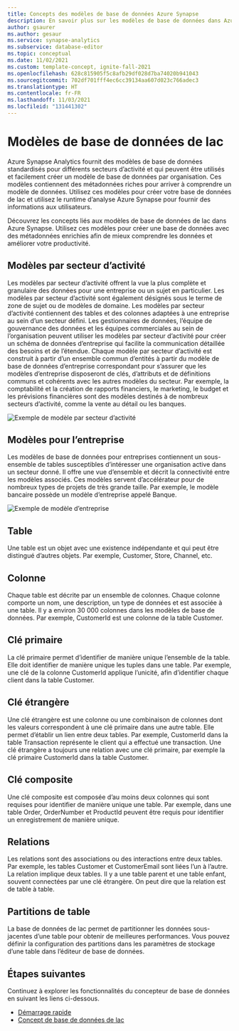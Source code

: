 ```yaml
---
title: Concepts des modèles de base de données Azure Synapse
description: En savoir plus sur les modèles de base de données dans Azure Synapse
author: gsaurer
ms.author: gesaur
ms.service: synapse-analytics
ms.subservice: database-editor
ms.topic: conceptual
ms.date: 11/02/2021
ms.custom: template-concept, ignite-fall-2021
ms.openlocfilehash: 628c815905f5c8afb29df028d7ba74020b941043
ms.sourcegitcommit: 702df701fff4ec6cc39134aa607d023c766adec3
ms.translationtype: HT
ms.contentlocale: fr-FR
ms.lasthandoff: 11/03/2021
ms.locfileid: "131441302"
---
```

# <a name="lake-database-templates"></a>Modèles de base de données de lac

Azure Synapse Analytics fournit des modèles de base de données standardisés pour différents secteurs d’activité et qui peuvent être utilisés et facilement créer un modèle de base de données par organisation. Ces modèles contiennent des métadonnées riches pour arriver à comprendre un modèle de données. Utilisez ces modèles pour créer votre base de données de lac et utilisez le runtime d’analyse Azure Synapse pour fournir des informations aux utilisateurs.

Découvrez les concepts liés aux modèles de base de données de lac dans Azure Synapse. Utilisez ces modèles pour créer une base de données avec des métadonnées enrichies afin de mieux comprendre les données et améliorer votre productivité.  

## <a name="business-area-templates"></a>Modèles par secteur d’activité  

Les modèles par secteur d’activité offrent la vue la plus complète et granulaire des données pour une entreprise ou un sujet en particulier. Les modèles par secteur d’activité sont également désignés sous le terme de zone de sujet ou de modèles de domaine. Les modèles par secteur d’activité contiennent des tables et des colonnes adaptées à une entreprise au sein d’un secteur défini. Les gestionnaires de données, l’équipe de gouvernance des données et les équipes commerciales au sein de l’organisation peuvent utiliser les modèles par secteur d’activité pour créer un schéma de données d’entreprise qui facilite la communication détaillée des besoins et de l’étendue. Chaque modèle par secteur d’activité est construit à partir d’un ensemble commun d’entités à partir du modèle de base de données d’entreprise correspondant pour s’assurer que les modèles d’entreprise disposeront de clés, d’attributs et de définitions communs et cohérents avec les autres modèles du secteur. Par exemple, la comptabilité et la création de rapports financiers, le marketing, le budget et les prévisions financières sont des modèles destinés à de nombreux secteurs d’activité, comme la vente au détail ou les banques. 

![Exemple de modèle par secteur d’activité](./media/concepts-database-templates/business-area-template-example.png)

## <a name="enterprise-templates"></a>Modèles pour l’entreprise 

Les modèles de base de données pour entreprises contiennent un sous-ensemble de tables susceptibles d’intéresser une organisation active dans un secteur donné. Il offre une vue d’ensemble et décrit la connectivité entre les modèles associés. Ces modèles servent d’accélérateur pour de nombreux types de projets de très grande taille. Par exemple, le modèle bancaire possède un modèle d’entreprise appelé Banque. 

![Exemple de modèle d’entreprise](./media/concepts-database-templates/enterprise-template-example.png)

## <a name="table"></a>Table

Une table est un objet avec une existence indépendante et qui peut être distingué d’autres objets. Par exemple, Customer, Store, Channel, etc.

## <a name="column"></a>Colonne

Chaque table est décrite par un ensemble de colonnes. Chaque colonne comporte un nom, une description, un type de données et est associée à une table. Il y a environ 30 000 colonnes dans les modèles de base de données. Par exemple, CustomerId est une colonne de la table Customer.

## <a name="primary-key"></a>Clé primaire

La clé primaire permet d’identifier de manière unique l’ensemble de la table. Elle doit identifier de manière unique les tuples dans une table. Par exemple, une clé de la colonne CustomerId applique l’unicité, afin d’identifier chaque client dans la table Customer.

## <a name="foreign-key"></a>Clé étrangère

Une clé étrangère est une colonne ou une combinaison de colonnes dont les valeurs correspondent à une clé primaire dans une autre table. Elle permet d’établir un lien entre deux tables. Par exemple, CustomerId dans la table Transaction représente le client qui a effectué une transaction. Une clé étrangère a toujours une relation avec une clé primaire, par exemple la clé primaire CustomerId dans la table Customer.

## <a name="composite-key"></a>Clé composite

Une clé composite est composée d’au moins deux colonnes qui sont requises pour identifier de manière unique une table. Par exemple, dans une table Order, OrderNumber et ProductId peuvent être requis pour identifier un enregistrement de manière unique.

## <a name="relationships"></a>Relations

Les relations sont des associations ou des interactions entre deux tables. Par exemple, les tables Customer et CustomerEmail sont liées l’un à l’autre. La relation implique deux tables. Il y a une table parent et une table enfant, souvent connectées par une clé étrangère. On peut dire que la relation est de table à table.

## <a name="table-partitions"></a>Partitions de table

La base de données de lac permet de partitionner les données sous-jacentes d’une table pour obtenir de meilleures performances. Vous pouvez définir la configuration des partitions dans les paramètres de stockage d’une table dans l’éditeur de base de données.

## <a name="next-steps"></a>Étapes suivantes

Continuez à explorer les fonctionnalités du concepteur de base de données en suivant les liens ci-dessous.
- [Démarrage rapide](quick-start-create-lake-database.md)
- [Concept de base de données de lac](concepts-lake-database.md)
